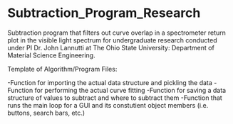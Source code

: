 # Subtraction_Program_Research
Subtraction program that filters out curve overlap in a spectrometer return plot in the visible light spectrum for undergraduate research conducted under PI Dr. John Lannutti at The Ohio State University: Department of Material Science Engineering.

Template of Algorithm/Program Files:

-Function for importing the actual data structure and pickling the data 
-Function for performing the actual curve fitting
-Function for saving a data structure of values to subtract and where to subtract them
-Function that runs the main loop for a GUI and its constutient object members (i.e. buttons, search bars, etc.)

